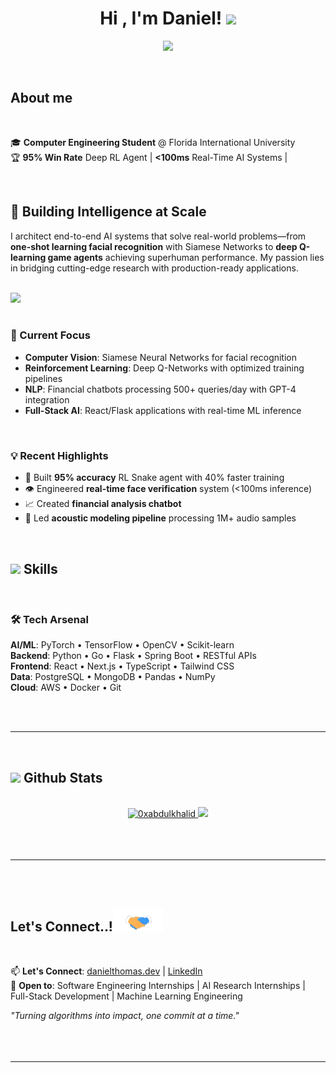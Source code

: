 <h1 align="center"><b>Hi , I'm Daniel! </b><img src="https://media.giphy.com/media/hvRJCLFzcasrR4ia7z/giphy.gif" width="35"></h1>
<!--  -->
<p align="center">
  <a href="https://github.com/DenverCoder1/readme-typing-svg"><img src="https://readme-typing-svg.herokuapp.com?font=Time+New+Roman&color=cyan&size=25&center=true&vCenter=true&width=600&height=100&lines=Welcome+to+my+profile..&hearts;++;3rd+year+Computer+Science+Student;University-taught+Full-stack+Developer;Active+Learner/Researcher,;Addicted+to+self+improvement..<3"></a>
</p>


<br>



	
## **About me**


<br>

🎓 **Computer Engineering Student** @ Florida International University  
🏆 **95% Win Rate** Deep RL Agent | **<100ms** Real-Time AI Systems |

<br>

## 🚀 Building Intelligence at Scale

I architect end-to-end AI systems that solve real-world problems—from **one-shot learning facial recognition** with Siamese Networks to **deep Q-learning game agents** achieving superhuman performance. My passion lies in bridging cutting-edge research with production-ready applications.
<br><br>

<img src="https://user-images.githubusercontent.com/73097560/115834477-dbab4500-a447-11eb-908a-139a6edaec5c.gif"><br><br>

### 🔬 Current Focus
- **Computer Vision**: Siamese Neural Networks for facial recognition
- **Reinforcement Learning**: Deep Q-Networks with optimized training pipelines  
- **NLP**: Financial chatbots processing 500+ queries/day with GPT-4 integration
- **Full-Stack AI**: React/Flask applications with real-time ML inference
  
<br>

### 💡 Recent Highlights
- 🧠 Built **95% accuracy** RL Snake agent with 40% faster training
- 👁️ Engineered **real-time face verification** system (<100ms inference)
- 📈 Created **financial analysis chatbot**
- 🎵 Led **acoustic modeling pipeline** processing 1M+ audio samples
  
<br>

## <img src="https://media2.giphy.com/media/QssGEmpkyEOhBCb7e1/giphy.gif?cid=ecf05e47a0n3gi1bfqntqmob8g9aid1oyj2wr3ds3mg700bl&rid=giphy.gif" width ="25"><b> Skills</b>
<br>

<p align="center">

### 🛠️ Tech Arsenal
**AI/ML**: PyTorch • TensorFlow • OpenCV • Scikit-learn  
**Backend**: Python • Go • Flask • Spring Boot • RESTful APIs  
**Frontend**: React • Next.js • TypeScript • Tailwind CSS  
**Data**: PostgreSQL • MongoDB • Pandas • NumPy  
**Cloud**: AWS • Docker • Git


</p>

<br>
<br>

-----

<br>


## <img src="https://media.giphy.com/media/iY8CRBdQXODJSCERIr/giphy.gif" width="35"><b> Github Stats </b>
<br>

<div align="center">

<a href="https://github.com/dvnielt/">
  <img src="https://github-readme-stats.vercel.app/api/top-langs?username=dvnielt&show_icons=true&locale=en&layout=compact&line_height=20&title_color=7A7ADB&icon_color=2234AE&text_color=D3D3D3&bg_color=0,000000,130F40" width="375"  alt="0xabdulkhalid"/>
  <img src="https://github-readme-stats.vercel.app/api?username=dvnielt&include_all_commits=true&count_private=true&show_icons=true&line_height=20&title_color=7A7ADB&icon_color=2234AE&text_color=D3D3D3&bg_color=0,000000,130F40" width="450"/>

</a>
</div>

<br>
<br>
<br>

-----

<br>
<br>

## <b> Let's Connect..!</b><img src="https://github.com/0xAbdulKhalid/0xAbdulKhalid/raw/main/assets/mdImages/handshake.gif" width ="80">

<br>

📫 **Let's Connect**: [danielthomas.dev](https://danielthomas.dev) | [LinkedIn](https://linkedin.com/in/daniel-thomas-5105b5199)  
💼 **Open to**: Software Engineering Internships | AI Research Internships | Full-Stack Development | Machine Learning Engineering

*"Turning algorithms into impact, one commit at a time."*
<br>
<br>
<br>
<br>

---

<br>

